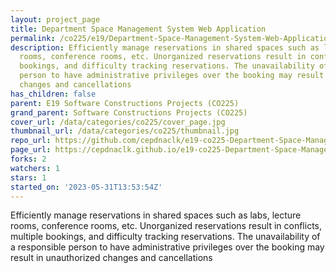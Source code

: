 ```yaml
---
layout: project_page
title: Department Space Management System Web Application
permalink: /co225/e19/Department-Space-Management-System-Web-Application/
description: Efficiently manage reservations in shared spaces such as labs, lecture
  rooms, conference rooms, etc. Unorganized reservations result in conflicts, multiple
  bookings, and difficulty tracking reservations. The unavailability of a responsible
  person to have administrative privileges over the booking may result in unauthorized
  changes and cancellations
has_children: false
parent: E19 Software Constructions Projects (CO225)
grand_parent: Software Constructions Projects (CO225)
cover_url: /data/categories/co225/cover_page.jpg
thumbnail_url: /data/categories/co225/thumbnail.jpg
repo_url: https://github.com/cepdnaclk/e19-co225-Department-Space-Management-System-Web-Application
page_url: https://cepdnaclk.github.io/e19-co225-Department-Space-Management-System-Web-Application
forks: 2
watchers: 1
stars: 1
started_on: '2023-05-31T13:53:54Z'
---
```


Efficiently manage reservations in shared spaces such as labs, lecture rooms, conference rooms, etc. Unorganized reservations result in conflicts, multiple bookings, and difficulty tracking reservations. The unavailability of a responsible person to have administrative privileges over the booking may result in unauthorized changes and cancellations